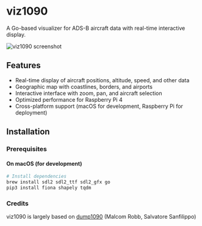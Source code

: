 # viz1090

A Go-based visualizer for ADS-B aircraft data with real-time interactive display.

![viz1090 screenshot](screenshot.png)

## Features

- Real-time display of aircraft positions, altitude, speed, and other data
- Geographic map with coastlines, borders, and airports
- Interactive interface with zoom, pan, and aircraft selection
- Optimized performance for Raspberry Pi 4
- Cross-platform support (macOS for development, Raspberry Pi for deployment)

## Installation

### Prerequisites

#### On macOS (for development)

```bash
# Install dependencies
brew install sdl2 sdl2_ttf sdl2_gfx go
pip3 install fiona shapely tqdm
```

### Credits

viz1090 is largely based on [dump1090](https://github.com/MalcolmRobb/dump1090) (Malcom Robb, Salvatore Sanfilippo)
